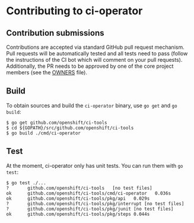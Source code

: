 # Contributing to ci-operator

## Contribution submissions

Contributions are accepted via standard GitHub pull request mechanism. Pull
requests will be automatically tested and all tests need to pass (follow the
instructions of the CI bot which will comment on your pull requests).
Additionally, the PR needs to be approved by one of the core project members
(see the [OWNERS](OWNERS) file).

## Build

To obtain sources and build the `ci-operator` binary, use `go get` and `go build`:

```
$ go get github.com/openshift/ci-tools
$ cd ${GOPATH}/src/github.com/openshift/ci-tools
$ go build ./cmd/ci-operator
```

## Test

At the moment, ci-operator only has unit tests. You can run them with `go test`:

```
$ go test ./...
?   	github.com/openshift/ci-tools	[no test files]
ok  	github.com/openshift/ci-tools/cmd/ci-operator	0.036s
ok  	github.com/openshift/ci-tools/pkg/api	0.029s
?   	github.com/openshift/ci-tools/pkg/interrupt	[no test files]
?   	github.com/openshift/ci-tools/pkg/junit	[no test files]
ok  	github.com/openshift/ci-tools/pkg/steps	0.044s
```
